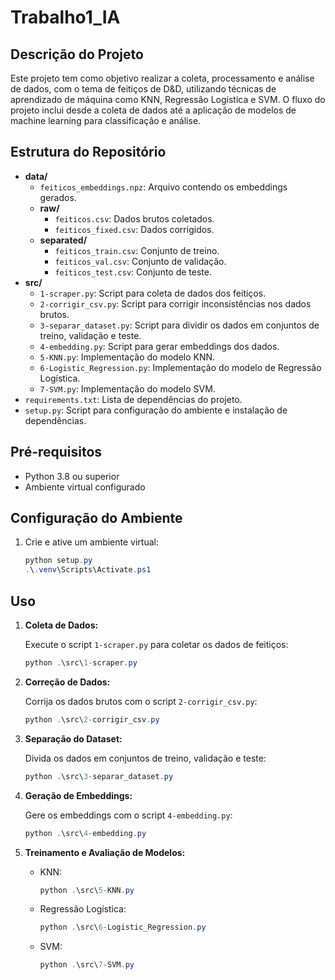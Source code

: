 # Trabalho1_IA

## Descrição do Projeto

Este projeto tem como objetivo realizar a coleta, processamento e análise de dados, com o tema de feitiços de D&D, utilizando técnicas de aprendizado de máquina como KNN, Regressão Logística e SVM. O fluxo do projeto inclui desde a coleta de dados até a aplicação de modelos de machine learning para classificação e análise.

## Estrutura do Repositório

- **data/**
  - `feiticos_embeddings.npz`: Arquivo contendo os embeddings gerados.
  - **raw/**
    - `feiticos.csv`: Dados brutos coletados.
    - `feiticos_fixed.csv`: Dados corrigidos.
  - **separated/**
    - `feiticos_train.csv`: Conjunto de treino.
    - `feiticos_val.csv`: Conjunto de validação.
    - `feiticos_test.csv`: Conjunto de teste.
- **src/**
  - `1-scraper.py`: Script para coleta de dados dos feitiços.
  - `2-corrigir_csv.py`: Script para corrigir inconsistências nos dados brutos.
  - `3-separar_dataset.py`: Script para dividir os dados em conjuntos de treino, validação e teste.
  - `4-embedding.py`: Script para gerar embeddings dos dados.
  - `5-KNN.py`: Implementação do modelo KNN.
  - `6-Logistic_Regression.py`: Implementação do modelo de Regressão Logística.
  - `7-SVM.py`: Implementação do modelo SVM.
- `requirements.txt`: Lista de dependências do projeto.
- `setup.py`: Script para configuração do ambiente e instalação de dependências.

## Pré-requisitos

- Python 3.8 ou superior
- Ambiente virtual configurado

## Configuração do Ambiente

1. Crie e ative um ambiente virtual:

   ```powershell
   python setup.py
   .\.venv\Scripts\Activate.ps1
   ```

## Uso

1. **Coleta de Dados:**

   Execute o script `1-scraper.py` para coletar os dados de feitiços:

   ```powershell
   python .\src\1-scraper.py
   ```

2. **Correção de Dados:**

   Corrija os dados brutos com o script `2-corrigir_csv.py`:

   ```powershell
   python .\src\2-corrigir_csv.py
   ```

3. **Separação do Dataset:**

   Divida os dados em conjuntos de treino, validação e teste:

   ```powershell
   python .\src\3-separar_dataset.py
   ```

4. **Geração de Embeddings:**

   Gere os embeddings com o script `4-embedding.py`:

   ```powershell
   python .\src\4-embedding.py
   ```

5. **Treinamento e Avaliação de Modelos:**

   - KNN:

     ```powershell
     python .\src\5-KNN.py
     ```

   - Regressão Logística:

     ```powershell
     python .\src\6-Logistic_Regression.py
     ```

   - SVM:

     ```powershell
     python .\src\7-SVM.py
     ```
